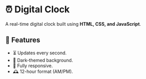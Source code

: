 # ⏰ Digital Clock

A real-time digital clock built using **HTML, CSS, and JavaScript**.

## 🚀 Features
- ⏳ Updates every second.
- 🌙 Dark-themed background.
- 📱 Fully responsive.
- 🕰️ 12-hour format (AM/PM).


